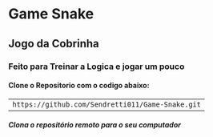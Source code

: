 # Game Snake

## Jogo da Cobrinha

### Feito para Treinar a Logica e jogar um pouco

#### Clone o Repositorio com o codigo abaixo:

<table>
  <tr>
    <td><code>https://github.com/Sendretti011/Game-Snake.git</code></td>
  </tr>
</table>

##### Clona o repositório remoto para o seu computador

